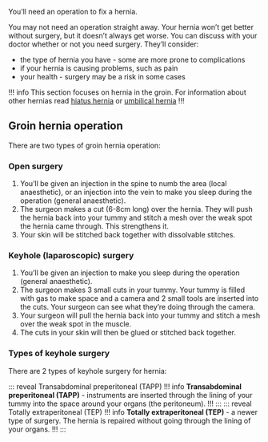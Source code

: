 You’ll need an operation to fix a hernia.

You may not need an operation straight away. Your hernia won’t get better
without surgery, but it doesn’t always get worse. You can discuss with your
doctor whether or not you need surgery. They’ll consider:

* the type of hernia you have - some are more prone to complications
* if your hernia is causing problems, such as pain
* your health - surgery may be a risk in some cases

!!! info
This section focuses on hernia in the groin. For information about other hernias
read [hiatus hernia](http://www.nhs.uk/Conditions/Hernia-hiatus/Pages/Introduction.aspx)
or [umbilical hernia](http://www.nhs.uk/Conditions/UmbilicalHernia/Pages/Whatisitpage.aspx)
!!!

## Groin hernia operation

There are two types of groin hernia operation:

### Open surgery

1. You’ll be given an injection in the spine to numb the area (local
   anaesthetic), or an injection into the vein to make you sleep during the
   operation (general anaesthetic).
1. The surgeon makes a cut (6-8cm long) over the hernia. They will push the
   hernia back into your tummy and stitch a mesh over the weak spot the hernia
   came through. This strengthens it.
1. Your skin will be stitched back together with dissolvable stitches.

### Keyhole (laparoscopic) surgery

1. You’ll be given an injection to make you sleep during the operation (general
   anaesthetic).
1. The surgeon makes 3 small cuts in your tummy. Your tummy is filled with gas
   to make space and a camera and 2 small tools are inserted into the
   cuts. Your surgeon can see what they’re doing through the camera.
1. Your surgeon will pull the hernia back into your tummy and stitch a mesh
   over the weak spot in the muscle.
1. The cuts in your skin will then be glued or stitched back together.

### Types of keyhole surgery

There are 2 types of keyhole surgery for hernia:

::: reveal Transabdominal preperitoneal (TAPP)
  !!! info
  **Transabdominal preperitoneal (TAPP)** - instruments are inserted through the
  lining of your tummy into the space around your organs (the peritoneum).
  !!!
:::
::: reveal Totally extraperitoneal (TEP)
  !!! info
  **Totally extraperitoneal (TEP)** - a newer type of surgery. The hernia is
  repaired without going through the lining of your organs.
  !!!
:::
